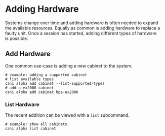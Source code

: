 # Adding Hardware

Systems change over time and adding hardware is often needed to expand the available resources.  Equally as common is adding hardware to replace a faulty unit.  Once a session has started, adding different types of hardware is possible.

## Add Hardware

One common use-case is adding a new cabinet to the system.

```shell
# example: adding a supported cabinet
# list available types
cani alpha add cabinet --list-supported-types
# add a ex2000 cabinet
cani alpha add cabinet hpe-ex2000
```

### List Hardware

The recent addition can be viewed with a `list` subcommand.

```shell
# example: show all cabinets
cani alpha list cabinet
```
